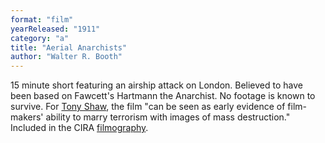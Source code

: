 ```yaml
---
format: "film"
yearReleased: "1911"
category: "a"
title: "Aerial Anarchists"
author: "Walter R. Booth"
---
```

15 minute short featuring an airship attack  on London. Believed to have been based on Fawcett's Hartmann the Anarchist.  No footage is known to survive. For <a href="biblio.htm#Shaw">Tony Shaw</a>, the  film "can be seen as early evidence of film-makers' ability to marry terrorism  with images of mass destruction."
  
  
 Included in the CIRA <a href="biblio.htm#CIRA">filmography</a>.